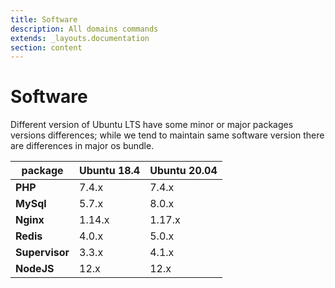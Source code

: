 ```yaml
---
title: Software
description: All domains commands
extends: _layouts.documentation
section: content
---
```


# Software
Different version of Ubuntu LTS have some minor or major packages versions differences; while we tend to maintain same software version there are differences in major os bundle.

| package  | Ubuntu 18.4 | Ubuntu 20.04 |
|-------------|-------------|-------------|
| **PHP**  | 7.4.x | 7.4.x |
| **MySql**  | 5.7.x | 8.0.x |
| **Nginx** | 1.14.x | 1.17.x |
| **Redis** | 4.0.x | 5.0.x |
| **Supervisor** | 3.3.x | 4.1.x |
| **NodeJS** | 12.x | 12.x |
